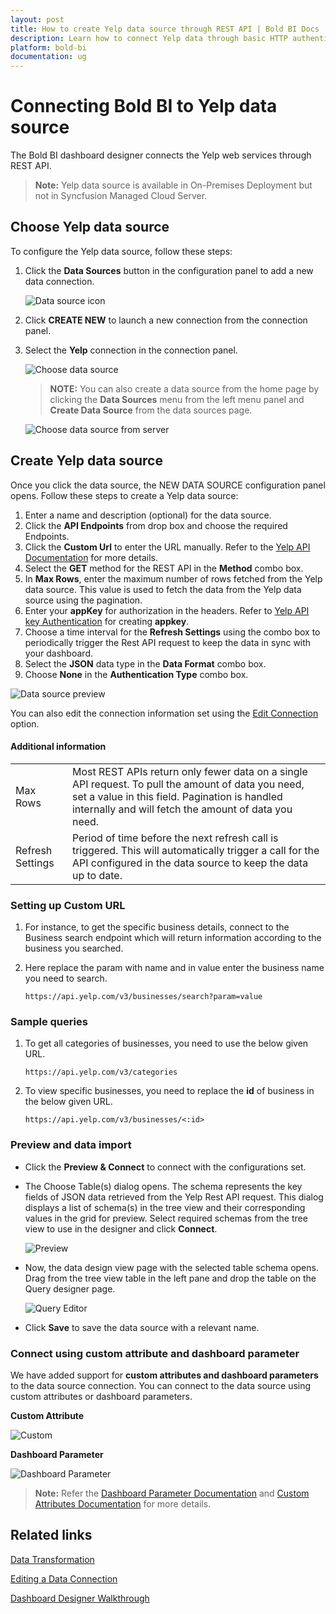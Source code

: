 ```yaml
---
layout: post
title: How to create Yelp data source through REST API | Bold BI Docs
description: Learn how to connect Yelp data through basic HTTP authentication and create a data source for the dashboards using Bold BI & embed them in any Web applications.
platform: bold-bi 
documentation: ug
---
```


# Connecting Bold BI to Yelp data source
The Bold BI dashboard designer connects the Yelp web services through REST API.

> **Note:** Yelp data source is available in On-Premises Deployment but not in Syncfusion Managed Cloud Server.

## Choose Yelp data source

To configure the Yelp data source, follow these steps:
1. Click the **Data Sources** button in the configuration panel to add a new data connection.

   ![Data source icon](/static/assets/working-with-datasource/data-connectors/images/common/DataSourcesIcon.png)
   
2. Click **CREATE NEW** to launch a new connection from the connection panel.
3. Select the **Yelp** connection in the connection panel.

   ![Choose data source](/static/assets/working-with-datasource/data-connectors/images/Yelp/yelpDS.png)

   > **NOTE:** You can also create a data source from the home page by clicking the **Data Sources** menu from the left menu panel and **Create Data Source** from the data sources page.

   ![Choose data source from server](/static/assets/working-with-datasource/data-connectors/images/Yelp/yelpDS_server.png)

## Create Yelp data source
Once you click the data source, the NEW DATA SOURCE configuration panel opens. Follow these steps to create a Yelp data source:
1.  Enter a name and description (optional) for the data source.
2.  Click the **API Endpoints** from drop box and choose the required Endpoints.
3.  Click the **Custom Url** to enter the URL manually. Refer to the [Yelp API Documentation](https://www.yelp.com/developers/documentation/v3) for more details.
4.  Select the **GET** method for the REST API in the **Method** combo box.
5.  In **Max Rows**, enter the maximum number of rows fetched from the Yelp data source. This value is used to fetch the data from the Yelp data source using the pagination.
6.  Enter your **appKey** for authorization in the headers. Refer to  [Yelp API key Authentication](https://www.yelp.com/developers/documentation/v3/authentication) for creating **appkey**.
7.  Choose a time interval for the **Refresh Settings** using the combo box to periodically trigger the Rest API request to keep the data in sync with your dashboard.
8.  Select the **JSON** data type in the **Data Format** combo box.
9.  Choose **None** in the **Authentication Type** combo box.  

 ![Data source preview](/static/assets/working-with-datasource/data-connectors/images/Yelp/DataSourcesView.png)  

You can also edit the connection information set using the  [Edit Connection](/working-with-data-sources/editing-a-data-connection/) option.

#### Additional information
<table width="600">
<tr>
<td>
Max Rows
</td>
<td>
Most REST APIs return only fewer data on a single API request. To pull the amount of data you need, set a value in this field.  
Pagination is handled internally and will fetch the amount of data you need.
</td>
</tr>
<tr>
<td>
Refresh Settings
</td>
<td>
Period of time before the next refresh call is triggered. This will automatically trigger a call for the API configured in the data source to keep the data up to date.
</td>
</tr>
</table>

### Setting up Custom URL
1. For instance, to get the specific business details, connect to the Business search endpoint which will return information according to the business you searched.  
2. Here replace the param with name and in value enter the business name you need to search. 

   `https://api.yelp.com/v3/businesses/search?param=value`
   

### Sample queries

1. To get all categories of businesses, you need to use the below given URL.

   `https://api.yelp.com/v3/categories`

2. To view specific businesses, you need to replace the **id** of business in the below given URL.

   `https://api.yelp.com/v3/businesses/<:id>`


### Preview and data import
* Click the **Preview & Connect** to connect with the configurations set.
* The Choose Table(s) dialog opens. The schema represents the key fields of JSON data retrieved from the Yelp Rest API request. This dialog displays a list of schema(s) in the tree view and their corresponding values in the grid for preview. Select required schemas from the tree view to use in the designer and click **Connect**.

   ![Preview](/static/assets/working-with-datasource/data-connectors/images/common/Preview.png)

* Now, the data design view page with the selected table schema opens. Drag from the tree view table in the left pane and drop the table on the Query designer page.

   ![Query Editor](/static/assets/working-with-datasource/data-connectors/images/common/QueryEditor.png)

* Click **Save** to save the data source with a relevant name.

### Connect using custom attribute and dashboard parameter

We have added support for **custom attributes and dashboard parameters** to the data source connection. You can connect to the data source using custom attributes or dashboard parameters.

**Custom Attribute**

![Custom](/static/assets/working-with-datasource/data-connectors/images/Yelp/Custom.png)

**Dashboard Parameter**

![Dashboard Parameter](/static/assets/working-with-datasource/data-connectors/images/Yelp/Dashboardparameter.png)

>**Note:** Refer the [Dashboard Parameter Documentation](https://help.boldbi.com/working-with-data-sources/dashboard-parameter/) and [Custom Attributes Documentation](https://help.boldbi.com/working-with-data-sources/configuring-custom-attribute/) for more details.

## Related links
[Data Transformation](/working-with-data-sources/data-modeling/joining-table/)

[Editing a Data Connection](/working-with-data-sources/editing-a-data-connection/)   

[Dashboard Designer Walkthrough](/getting-started/creating-dashboard/)